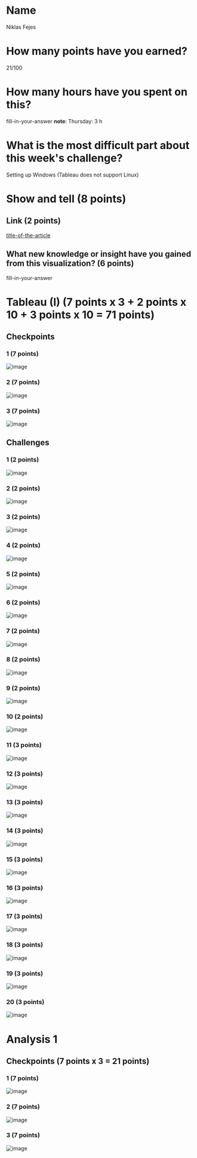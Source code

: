 # Name

Niklas Fejes

# How many points have you earned?

21/100

# How many hours have you spent on this?

fill-in-your-answer
**note**: Thursday: 3 h

# What is the most difficult part about this week's challenge?

Setting up Windows (Tableau does not support Linux)

# Show and tell (8 points)

## Link (2 points)

[title-of-the-article](http://link-to-an-interesting-visualization-involving-a-map)

## What new knowledge or insight have you gained from this visualization? (6 points)

fill-in-your-answer

# Tableau (I) (7 points x 3 + 2 points x 10 + 3 points x 10 = 71 points)

## Checkpoints

### 1 (7 points)

![image](image.png?raw=true)

### 2 (7 points)

![image](image.png?raw=true)

### 3 (7 points)

![image](image.png?raw=true)

## Challenges

### 1 (2 points)

![image](image.png?raw=true)

### 2 (2 points)

![image](image.png?raw=true)

### 3 (2 points)

![image](image.png?raw=true)

### 4 (2 points)

![image](image.png?raw=true)

### 5 (2 points)

![image](image.png?raw=true)

### 6 (2 points)

![image](image.png?raw=true)

### 7 (2 points)

![image](image.png?raw=true)

### 8 (2 points)

![image](image.png?raw=true)

### 9 (2 points)

![image](image.png?raw=true)

### 10 (2 points)

![image](image.png?raw=true)

### 11 (3 points)

![image](image.png?raw=true)

### 12 (3 points)

![image](image.png?raw=true)

### 13 (3 points)

![image](image.png?raw=true)

### 14 (3 points)

![image](image.png?raw=true)

### 15 (3 points)

![image](image.png?raw=true)

### 16 (3 points)

![image](image.png?raw=true)

### 17 (3 points)

![image](image.png?raw=true)

### 18 (3 points)

![image](image.png?raw=true)

### 19 (3 points)

![image](image.png?raw=true)

### 20 (3 points)

![image](image.png?raw=true)


# Analysis 1

## Checkpoints (7 points x 3 = 21 points)

### 1 (7 points)

![image](screenshots/analysis/checkpoint1.png?raw=true)

### 2 (7 points)

![image](screenshots/analysis/checkpoint2.png?raw=true)

### 3 (7 points)

![image](screenshots/analysis/checkpoint3.png?raw=true)
